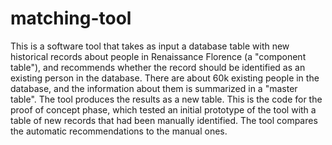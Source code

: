 # matching-tool
This is a software tool that takes as input a database table with new historical records about people in Renaissance Florence (a "component table"), and recommends whether the record should be identified as an existing person in the database. There are about 60k existing people in the database, and the information about them is summarized in a "master table". The tool produces the results as a new table. This is the code for the proof of concept phase, which tested an initial prototype of the tool with a table of new records that had been manually identified. The tool compares the automatic recommendations to the manual ones.

